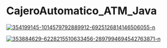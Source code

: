 # CajeroAutomatico_ATM_Java

<a href='https://postimg.cc/4HssRF8B' target='_blank'><img src='https://i.postimg.cc/1XNt6kDh/354199145-1014579792889912-6925126814146506055-n.png' border='0' alt='354199145-1014579792889912-6925126814146506055-n'/></a>

<a href='https://postimages.org/' target='_blank'><img src='https://i.postimg.cc/J7c4w5KQ/353884629-6228215510633456-2897994694542763871-n.png' border='0' alt='353884629-6228215510633456-2897994694542763871-n'/></a>
